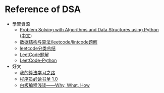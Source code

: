 # Reference of DSA

* 學習資源
  * [Problem Solving with Algorithms and Data Structures using Python](http://interactivepython.org/runestone/static/pythonds/index.html) ([中文](https://facert.gitbooks.io/python-data-structure-cn/))
  * [数据结构与算法/leetcode/lintcode题解](https://xuan.gitbooks.io/leetcode/content/zh-cn/index.html)
  * [leetcode分类总结](https://lefttree.gitbooks.io/leetcode-categories/content/)
  * [LeetCode题解](https://siddontang.gitbooks.io/leetcode-solution/content/index.html)
  * [LeetCode-Python](https://shenjie1993.gitbooks.io/leetcode-python/)
* 好文
  * [我的算法学习之路](http://zh.lucida.me/blog/on-learning-algorithms/)
  * [程序员必读书单 1.0](http://zh.lucida.me/blog/developer-reading-list/)
  * [白板编程浅谈——Why, What, How](http://lucida.me/blog/whiteboard-coding-demystified/?fbclid=IwAR2pNC_obLvgfRXgIJGtgRP41ztggKK6cJy3ggrnNrlAFOAYwnsuq-DnUQ0)



